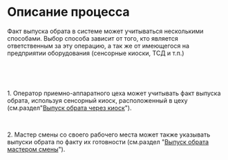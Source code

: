 # Описание процесса

Факт выпуска обрата в системе может учитываться несколькими способами.
Выбор способа зависит от того, кто является ответственным за эту
операцию, а так же от имеющегося на предприятии оборудования (сенсорные
киоски, ТСД и т.п.)

 

 

​1. Оператор приемно-аппаратного цеха может учитывать факт выпуска
обрата, используя сенсорный киоск, расположенный в цеху (см.раздел"[Выпуск обрата через киоск](ByOperator/ByOperator.md)").

 

​2. Мастер смены со своего рабочего места может также указывать выпуски
обрата по факту их готовности (см.раздел "[Выпуск обрата мастером смены](ByShiftWizard/ByShiftWizard.md)").
